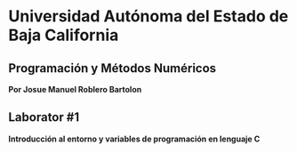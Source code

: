 #     Universidad Autónoma del Estado de Baja California 

## Programación y Métodos Numéricos 

**Por Josue Manuel Roblero Bartolon**



## Laborator #1
**Introducción al entorno y variables de
programación en lenguaje C**
